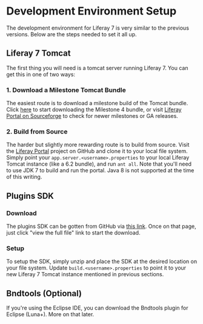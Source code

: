 # Development Environment Setup
The development environment for Liferay 7 is very similar to the previous versions.  Below are the steps needed to set it all up.
## Liferay 7 Tomcat
The first thing you will need is a tomcat server running Liferay 7.  You can get this in one of two ways:

### 1. Download a Milestone Tomcat Bundle
The easiest route is to download a milestone build of the Tomcat bundle.  Click [here][sourceforge] to start downloading the Milestone 4 bundle, or visit [Liferay Portal on Sourceforge][liferay-sf] to check for newer milestones or GA releases.

### 2. Build from Source
The harder but slightly more rewarding route is to build from source.  Visit the [Liferay Portal][github] project on GitHub  and clone it to your local file system.  Simply point your `app.server.<username>.properties` to your local Liferay Tomcat instance (like a 6.2 bundle), and run `ant all`.  Note that you'll need to use JDK 7 to build and run the portal.  Java 8 is not supported at the time of this writing.

## Plugins SDK
### Download
The plugins SDK can be gotten from GitHub via [this link][plugins-sdk].  Once on that page, just click "view the full file" link to start the download.

### Setup
To setup the SDK, simply unzip and place the SDK at the desired location on your file system.  Update `build.<username>.properties` to point it to your new Liferay 7 Tomcat instance mentioned in previous sections.

## Bndtools (Optional)
If you're using the Eclipse IDE, you can download the Bndtools plugin for Eclipse (Luna+).  More on that later.

[sourceforge]: http://sourceforge.net/projects/lportal/files/Liferay%20Portal/7.0.0%20M4/liferay-portal-tomcat-7.0-ce-m4-20150224120313668.zip/download
[liferay-sf]: http://sourceforge.net/projects/lportal/files/Liferay%20Portal/
[github]: https://github.com/liferay/liferay-portal
[plugins-sdk]: https://github.com/liferay/liferay-portal/blob/master/tools/liferay-plugins-sdk-7.0.0.zip
